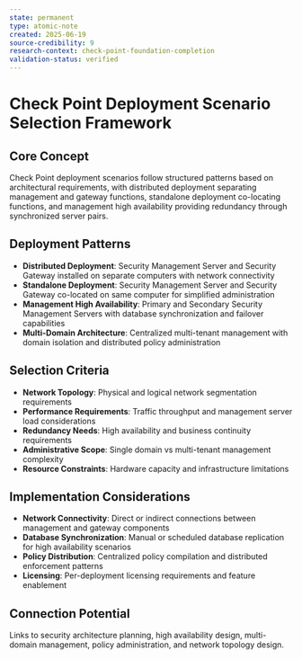 ```yaml
---
state: permanent
type: atomic-note
created: 2025-06-19
source-credibility: 9
research-context: check-point-foundation-completion
validation-status: verified
---
```


# Check Point Deployment Scenario Selection Framework

## Core Concept
Check Point deployment scenarios follow structured patterns based on architectural requirements, with distributed deployment separating management and gateway functions, standalone deployment co-locating functions, and management high availability providing redundancy through synchronized server pairs.

## Deployment Patterns
- **Distributed Deployment**: Security Management Server and Security Gateway installed on separate computers with network connectivity
- **Standalone Deployment**: Security Management Server and Security Gateway co-located on same computer for simplified administration
- **Management High Availability**: Primary and Secondary Security Management Servers with database synchronization and failover capabilities
- **Multi-Domain Architecture**: Centralized multi-tenant management with domain isolation and distributed policy administration

## Selection Criteria
- **Network Topology**: Physical and logical network segmentation requirements
- **Performance Requirements**: Traffic throughput and management server load considerations
- **Redundancy Needs**: High availability and business continuity requirements
- **Administrative Scope**: Single domain vs multi-tenant management complexity
- **Resource Constraints**: Hardware capacity and infrastructure limitations

## Implementation Considerations
- **Network Connectivity**: Direct or indirect connections between management and gateway components
- **Database Synchronization**: Manual or scheduled database replication for high availability scenarios
- **Policy Distribution**: Centralized policy compilation and distributed enforcement patterns
- **Licensing**: Per-deployment licensing requirements and feature enablement

## Connection Potential
Links to security architecture planning, high availability design, multi-domain management, policy administration, and network topology design.